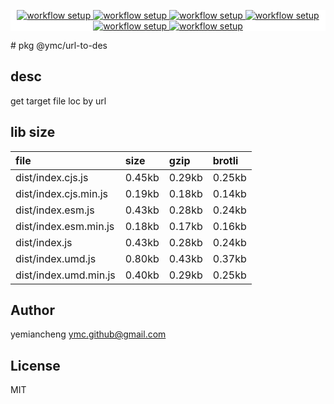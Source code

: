 <p align="center" style="background:white;">
<!-- github workflow stat:s -->
<!-- one line and center  -->
  <a href="https://github.com/YMC-GitHub">
    <img alt="workflow setup" src="https://img.shields.io/static/v1?label=pkg&message=done&color=ff69b4&style=flat-square" />
  </a>
  <a href="https://github.com/YMC-GitHub">
    <img alt="workflow setup" src="https://img.shields.io/static/v1?label=cod&message=done&color=ff69b4&style=flat-square" />
  </a>
    <a href="https://github.com/YMC-GitHub">
    <img alt="workflow setup" src="https://img.shields.io/static/v1?label=dep&message=done&color=ff69b4&style=flat-square" />
  </a>
  <a href="https://github.com/YMC-GitHub">
    <img alt="workflow setup" src="https://img.shields.io/static/v1?label=lin&message=done&color=ff69b4&style=flat-square" />
  </a>
    <a href="https://github.com/YMC-GitHub">
    <img alt="workflow setup" src="https://img.shields.io/static/v1?label=tes&message=fail&color=ff69b4&style=flat-square" />
  </a>
      <a href="https://github.com/YMC-GitHub">
    <img alt="workflow setup" src="https://img.shields.io/static/v1?label=pro&message=done&color=ff69b4&style=flat-square" />
  </a>


  <!-- https://img.shields.io/badge/<LABEL>-<MESSAGE>-<COLOR> -->
  <!-- https://img.shields.io/static/v1?label=<LABEL>&message=<MESSAGE>&color=<COLOR> -->
<!-- github workflow stat:e -->
</p>
# pkg @ymc/url-to-des

## desc
get target file loc by url

## lib size  
file | size | gzip | brotli
:---- | :---- | :---- | :----
dist/index.cjs.js | 0.45kb | 0.29kb | 0.25kb
dist/index.cjs.min.js | 0.19kb | 0.18kb | 0.14kb
dist/index.esm.js | 0.43kb | 0.28kb | 0.24kb
dist/index.esm.min.js | 0.18kb | 0.17kb | 0.16kb
dist/index.js | 0.43kb | 0.28kb | 0.24kb
dist/index.umd.js | 0.80kb | 0.43kb | 0.37kb
dist/index.umd.min.js | 0.40kb | 0.29kb | 0.25kb

## Author
yemiancheng <ymc.github@gmail.com>

## License
MIT